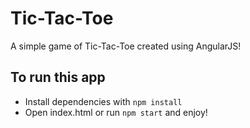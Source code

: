 # Tic-Tac-Toe

A simple game of Tic-Tac-Toe created using AngularJS!

## To run this app
* Install dependencies with ``npm install``
* Open index.html or run ``npm start`` and enjoy!
